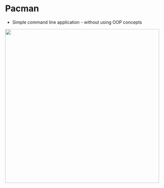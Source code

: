 # Pacman
* Simple command line application - without using OOP concepts

<img src="output_screenshots/DEPARTMENT_before_delete.png" width="500" >
